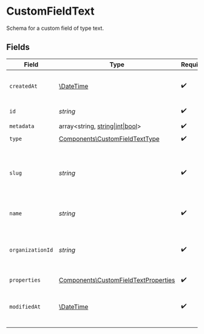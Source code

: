 # CustomFieldText

Schema for a custom field of type text.


## Fields

| Field                                                                                        | Type                                                                                         | Required                                                                                     | Description                                                                                  |
| -------------------------------------------------------------------------------------------- | -------------------------------------------------------------------------------------------- | -------------------------------------------------------------------------------------------- | -------------------------------------------------------------------------------------------- |
| `createdAt`                                                                                  | [\DateTime](https://www.php.net/manual/en/class.datetime.php)                                | :heavy_check_mark:                                                                           | Creation timestamp of the object.                                                            |
| `id`                                                                                         | *string*                                                                                     | :heavy_check_mark:                                                                           | The ID of the object.                                                                        |
| `metadata`                                                                                   | array<string, [string\|int\|bool](../../Models/Components/CustomFieldTextMetadata.md)>       | :heavy_check_mark:                                                                           | N/A                                                                                          |
| `type`                                                                                       | [Components\CustomFieldTextType](../../Models/Components/CustomFieldTextType.md)             | :heavy_check_mark:                                                                           | N/A                                                                                          |
| `slug`                                                                                       | *string*                                                                                     | :heavy_check_mark:                                                                           | Identifier of the custom field. It'll be used as key when storing the value.                 |
| `name`                                                                                       | *string*                                                                                     | :heavy_check_mark:                                                                           | Name of the custom field.                                                                    |
| `organizationId`                                                                             | *string*                                                                                     | :heavy_check_mark:                                                                           | The ID of the organization owning the custom field.                                          |
| `properties`                                                                                 | [Components\CustomFieldTextProperties](../../Models/Components/CustomFieldTextProperties.md) | :heavy_check_mark:                                                                           | N/A                                                                                          |
| `modifiedAt`                                                                                 | [\DateTime](https://www.php.net/manual/en/class.datetime.php)                                | :heavy_check_mark:                                                                           | Last modification timestamp of the object.                                                   |